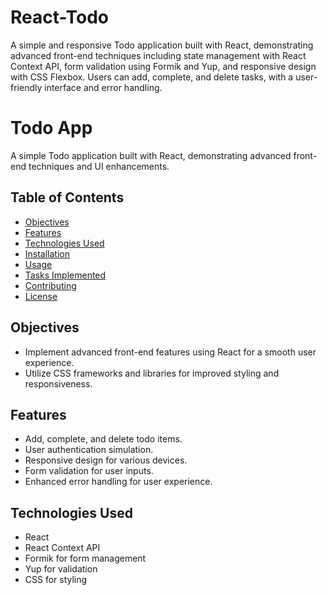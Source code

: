 # React-Todo
A simple and responsive Todo application built with React, demonstrating advanced front-end techniques including state management with React Context API, form validation using Formik and Yup, and responsive design with CSS Flexbox. Users can add, complete, and delete tasks, with a user-friendly interface and error handling.
# Todo App

A simple Todo application built with React, demonstrating advanced front-end techniques and UI enhancements.

## Table of Contents
- [Objectives](#objectives)
- [Features](#features)
- [Technologies Used](#technologies-used)
- [Installation](#installation)
- [Usage](#usage)
- [Tasks Implemented](#tasks-implemented)
- [Contributing](#contributing)
- [License](#license)

## Objectives

- Implement advanced front-end features using React for a smooth user experience.
- Utilize CSS frameworks and libraries for improved styling and responsiveness.

## Features

- Add, complete, and delete todo items.
- User authentication simulation.
- Responsive design for various devices.
- Form validation for user inputs.
- Enhanced error handling for user experience.

## Technologies Used

- React
- React Context API
- Formik for form management
- Yup for validation
- CSS for styling


